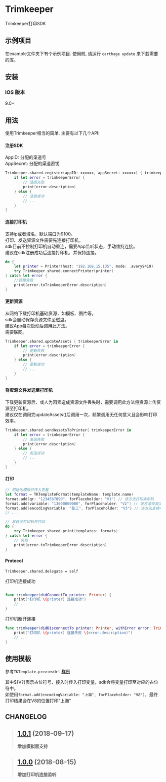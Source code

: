 # Trimkeeper

Trimkeeper打印SDK

## 示例项目

在example文件夹下有个示例项目. 使用前, 请运行 `carthage update` 来下载需要的库。

## 安装

### iOS 版本

9.0+


## 用法

使用Trimkeeper相当的简单, 主要有以下几个API:

#### 注册SDK
AppID: 分配的渠道号<br>
AppSecret: 分配的渠道密钥

```swift
Trimkeeper.shared.register(appID: xxxxxx, appSecret: xxxxxx) { trimkeeperError in
	if let error = trimkeeperError {
		// 注册失败
		print(error.description)
	} else {
		// 注册成功
		// ...
	}
}
```

#### 连接打印机
支持ip或者域名，默认端口为9100。<br>
打印、发送资源文件需要先连接打印机。<br>
sdk目前不控制打印机自动重连，需要App监听状态，手动维持连接。<br>
建议在sdk注册成功后连接打印机，并保持连接。<br>

```swift
do {
	let printer = Printer(host: "192.168.15.135", mode: .avery9419)
	try Trimkeeper.shared.connectPrinter(printer)
} catch let error {
	//连接失败
	print(error.toTrimkeeperError.description)
}
```

#### 更新资源
从网络下载打印机基础资源，如模板、图片等。<br>
sdk会自动保存资源文件至磁盘。<br>
建议App每次启动后调用此方法。<br>
需要联网。<br>

```swift
Trimkeeper.shared.updateAssets { trimkeeperError in
	if let error = trimkeeperError {
		// 更新失败
		print(error.description)
	} else {
		// 更新成功
		// ...
	}
}
```

#### 将资源文件发送至打印机
下载更新资源后、或人为因素造成资源文件丢失时，需要调用此方法将资源上传资源至打印机。<br>
建议仅在调用完updateAssets()后调用一次，频繁调用无任何意义且会影响打印效率。<br>

```swift
Trimkeeper.shared.sendAssetsToPrinter{ trimkeeperError in
	if let error = trimkeeperError {
		// 发送失败
		print(error.description)
	} else {
		// 发送成功
		// ...
	}
}
```

#### 打印

```swift
// 初始化模版并传入变量
let format = TKTemplateFormat(templateName: template.name)
format.add(qr: "1234567890", forPlaceholder: "V1") // 该方法打印条形码
format.add(variable: "13600000000", forPlaceholder: "V2") // 该方法仅英文数字，如手机号
format.add(encodingVariable: "张三", forPlaceholder: "V3") // 该方法支持中文
// ...

// 发送至打印机并打印
do {
	try Trimkeeper.shared.print(templates: formats)
} catch let error {
	// 失败
	print(error.toTrimkeeperError.description)
}

```

#### Protocol
`Trimkeeper.shared.delegate = self`

打印机连接成功

```swift

func trimkeeper(didConnectTo printer: Printer) {
	print("打印机 \(printer) 连接成功")
	// ...
}
```

打印机断开连接

```swift
func trimkeeper(didDisconnectTo printer: Printer, withError error: TrimkeeperError) {
	print("打印机 \(printer) 连接失败 \(error.description)")
	// ...
}

```


## 使用模板

参考`TKTemplate.previewUrl` [样例](http://sslstatic.nextcont.com/trimkeeper/demo.html)

其中${V?}表示占位符号，接入时传入打印变量，sdk会将变量打印至对应的占位符中。<br>
如使用`format.add(encodingVariable: "上海", forPlaceholder: "V8")`，最终打印结果会在V8的位置打印"上海"


## CHANGELOG

> ## [1.0.1](https://github.com/lugq1001/Trimkeeper) (2018-09-17)
>
> **增加模拟器支持**

> ## [1.0.0](https://github.com/lugq1001/Trimkeeper) (2018-08-15)
>
> **增加打印机连接监听**
>
